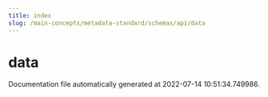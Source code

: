 ```yaml
---
title: index
slug: /main-concepts/metadata-standard/schemas/api/data
---
```


# data

Documentation file automatically generated at 2022-07-14 10:51:34.749986.
